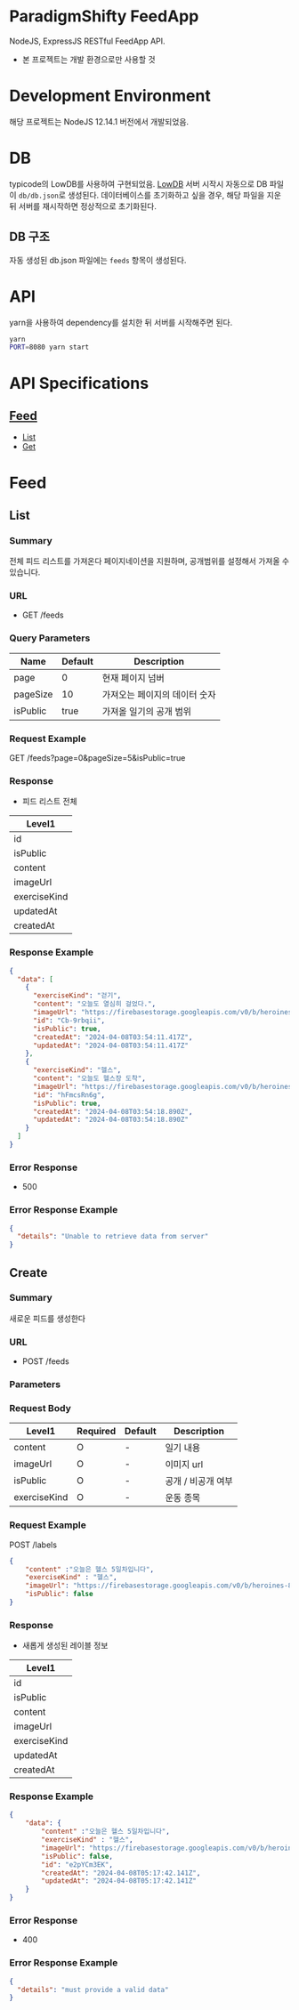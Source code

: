 # ParadigmShifty FeedApp

NodeJS, ExpressJS RESTful FeedApp API.

- 본 프로젝트는 개발 환경으로만 사용할 것

# Development Environment

해당 프로젝트는 NodeJS 12.14.1 버전에서 개발되었음.

# DB

typicode의 LowDB를 사용하여 구현되었음. [LowDB](https://github.com/typicode/lowdb)
서버 시작시 자동으로 DB 파일이 `db/db.json`로 생성된다.
데이터베이스를 초기화하고 싶을 경우, 해당 파일을 지운 뒤 서버를 재시작하면 정상적으로 초기화된다.

## DB 구조

자동 생성된 db.json 파일에는 `feeds` 항목이 생성된다.

# API

yarn을 사용하여 dependency를 설치한 뒤 서버를 시작해주면 된다.

```bash
yarn
PORT=8080 yarn start
```

# API Specifications

## [Feed](#feed)

- [List](#feed-list)
- [Get](#feed-get)


# <span id="feed">Feed</span>

## <span id="feed-list">List</span>

### Summary

전체 피드 리스트를 가져온다 
페이지네이션을 지원하며, 공개범위를 설정해서 가져올 수 있습니다.

### URL

- GET /feeds


### Query Parameters

| Name      | Default | Description                           |
| --------- | ------- | ------------------------------------- |
| page | 0   | 현재 페이지 넘버 |
| pageSize | 10   | 가져오는 페이지의 데이터 숫자 |
| isPublic | true   | 가져올 일기의 공개 범위 |

### Request Example

GET /feeds?page=0&pageSize=5&isPublic=true

### Response

- 피드 리스트 전체

| Level1    |
| --------- |
| id        |
| isPublic  |
| content   |
| imageUrl   |
| exerciseKind|
| updatedAt |
| createdAt |

### Response Example

```json
{
  "data": [
    {
      "exerciseKind": "걷기",
      "content": "오늘도 열심히 걸었다.",
      "imageUrl": "https://firebasestorage.googleapis.com/v0/b/heroines-88ce2.appspot.com/o/pedometerDefaultImage%2FwalkingURL.png?alt=media&token=7e17b117-cc74-4017-98c4-153698490fac",
      "id": "Cb-9rbqii",
      "isPublic": true,
      "createdAt": "2024-04-08T03:54:11.417Z",
      "updatedAt": "2024-04-08T03:54:11.417Z"
    },
    {
      "exerciseKind": "헬스",
      "content": "오늘도 헬스장 도착",
      "imageUrl": "https://firebasestorage.googleapis.com/v0/b/heroines-88ce2.appspot.com/o/pedometerDefaultImage%2FwalkingURL.png?alt=media&token=7e17b117-cc74-4017-98c4-153698490fac",
      "id": "hFmcsRn6g",
      "isPublic": true,
      "createdAt": "2024-04-08T03:54:18.890Z",
      "updatedAt": "2024-04-08T03:54:18.890Z"
    }
  ]
}
```

### Error Response

- 500

### Error Response Example

```json
{
  "details": "Unable to retrieve data from server"
}
```

## <span id="feeds-create">Create</span>

### Summary

새로운 피드를 생성한다

### URL

- POST /feeds

### Parameters

### Request Body

| Level1 | Required | Default | Description |
| ------ | -------- | ------- | ----------- |
| content  | O        | -       | 일기 내용 |
| imageUrl  | O        | -       | 이미지 url |
| isPublic  | O        | -       | 공개 / 비공개 여부 |
| exerciseKind  | O        | -       | 운동 종목 |

### Request Example

POST /labels

```json
{
    "content" :"오늘은 헬스 5일차입니다",
    "exerciseKind" : "헬스",
    "imageUrl": "https://firebasestorage.googleapis.com/v0/b/heroines-88ce2.appspot.com/o/pedometerDefaultImage%2FwalkingURL.png?alt=media&token=7e17b117-cc74-4017-98c4-153698490fac",
    "isPublic": false
}
```

### Response

- 새롭게 생성된 레이블 정보

| Level1    |
| --------- |
| id        |
| isPublic  |
| content   |
| imageUrl   |
| exerciseKind|
| updatedAt |
| createdAt |

### Response Example

```json
{
    "data": {
        "content" :"오늘은 헬스 5일차입니다",
        "exerciseKind" : "헬스",
        "imageUrl": "https://firebasestorage.googleapis.com/v0/b/heroines-88ce2.appspot.com/o/pedometerDefaultImage%2FwalkingURL.png?alt=media&token=7e17b117-cc74-4017-98c4-153698490fac",
        "isPublic": false,
        "id": "e2pYCm3EK",
        "createdAt": "2024-04-08T05:17:42.141Z",
        "updatedAt": "2024-04-08T05:17:42.141Z"
    }
}
```

### Error Response

- 400

### Error Response Example

```json
{
  "details": "must provide a valid data"
}
```
